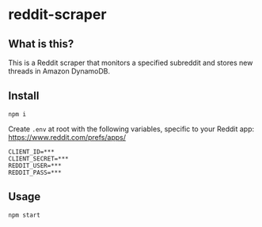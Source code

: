 # reddit-scraper

## What is this?

This is a Reddit scraper that monitors a specified subreddit and stores new threads in Amazon DynamoDB.

## Install

`npm i`

Create `.env` at root with the following variables, specific to your Reddit app: https://www.reddit.com/prefs/apps/

```
CLIENT_ID=***
CLIENT_SECRET=***
REDDIT_USER=***
REDDIT_PASS=***
```

## Usage

`npm start`
